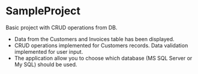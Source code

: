 # SampleProject
Basic project with CRUD operations from DB.

  *  Data from the Customers and Invoices table has been displayed.
  *  CRUD operations implemented for Customers records. Data validation implemented for user input.
  *  The application allow you to choose which database (MS SQL Server or My SQL) should be used.
